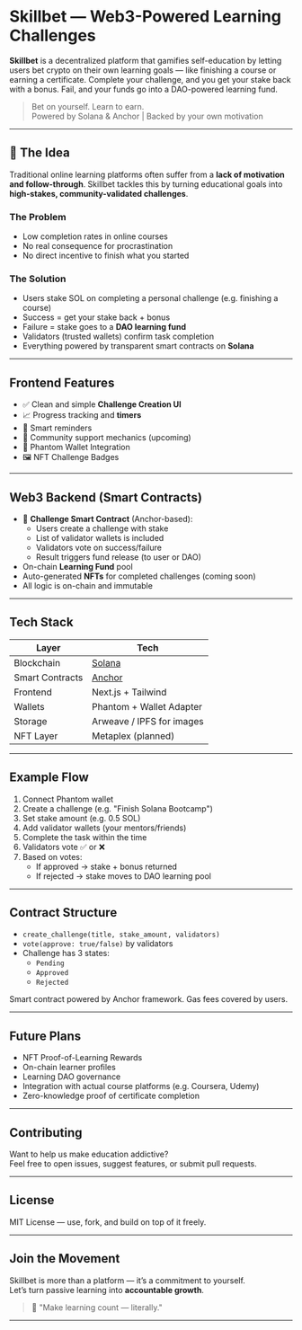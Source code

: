 #  Skillbet — Web3-Powered Learning Challenges

**Skillbet** is a decentralized platform that gamifies self-education by letting users bet crypto on their own learning goals — like finishing a course or earning a certificate. Complete your challenge, and you get your stake back with a bonus. Fail, and your funds go into a DAO-powered learning fund.

> Bet on yourself. Learn to earn.  
>  Powered by Solana & Anchor |  Backed by your own motivation

---

## 🧠 The Idea

Traditional online learning platforms often suffer from a **lack of motivation and follow-through**. Skillbet tackles this by turning educational goals into **high-stakes, community-validated challenges**.

###  The Problem
- Low completion rates in online courses
- No real consequence for procrastination
- No direct incentive to finish what you started

###  The Solution
- Users stake SOL on completing a personal challenge (e.g. finishing a course)
- Success = get your stake back + bonus
- Failure = stake goes to a **DAO learning fund**
- Validators (trusted wallets) confirm task completion
- Everything powered by transparent smart contracts on **Solana**

---

##  Frontend Features

- ✅ Clean and simple **Challenge Creation UI**
- 📈 Progress tracking and **timers**
- 🔔 Smart reminders
- 💬 Community support mechanics (upcoming)
- 🔐 Phantom Wallet Integration
- 🖼️ NFT Challenge Badges

---

##  Web3 Backend (Smart Contracts)

- 📜 **Challenge Smart Contract** (Anchor-based):
  - Users create a challenge with stake
  - List of validator wallets is included
  - Validators vote on success/failure
  - Result triggers fund release (to user or DAO)
-  On-chain **Learning Fund** pool
-  Auto-generated **NFTs** for completed challenges (coming soon)
-  All logic is on-chain and immutable

---

##  Tech Stack

| Layer       | Tech                          |
|-------------|-------------------------------|
| Blockchain  | [Solana](https://solana.com)  |
| Smart Contracts | [Anchor](https://book.anchor-lang.com/) |
| Frontend    | Next.js + Tailwind            |
| Wallets     | Phantom + Wallet Adapter      |
| Storage     | Arweave / IPFS for images     |
| NFT Layer   | Metaplex (planned)            |

---

##  Example Flow

1. Connect Phantom wallet
2. Create a challenge (e.g. "Finish Solana Bootcamp")
3. Set stake amount (e.g. 0.5 SOL)
4. Add validator wallets (your mentors/friends)
5. Complete the task within the time
6. Validators vote ✅ or ❌
7. Based on votes:
   - If approved → stake + bonus returned
   - If rejected → stake moves to DAO learning pool

---

##  Contract Structure

- `create_challenge(title, stake_amount, validators)`
- `vote(approve: true/false)` by validators
- Challenge has 3 states:
  - `Pending`
  - `Approved`
  - `Rejected`

Smart contract powered by Anchor framework. Gas fees covered by users.

---

##  Future Plans

-  NFT Proof-of-Learning Rewards
-  On-chain learner profiles
-  Learning DAO governance
-  Integration with actual course platforms (e.g. Coursera, Udemy)
-  Zero-knowledge proof of certificate completion

---

##  Contributing

Want to help us make education addictive?  
Feel free to open issues, suggest features, or submit pull requests.

---

##  License

MIT License — use, fork, and build on top of it freely.

---

##  Join the Movement

Skillbet is more than a platform — it’s a commitment to yourself.  
Let’s turn passive learning into **accountable growth**.

> 🔗 "Make learning count — literally."

---